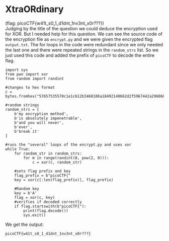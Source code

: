 # XtraORdinary

(flag: picoCTF{w41t_s0_1_d1dnt_1nv3nt_x0r???}) <br/>
Judging by the title of the question we could deduce the encryption used for XOR. But I needed help for this question. We can see the source code of the encryption file as `encrypt.py` and we were given the encrypted flag `output.txt`. The for loops in the code were redundant since we only needed the last one and there were repeated strings in the `random_strs` list. So we just used this code and added the prefix of `picoCTF` to decode the entire flag.
```
import sys
from pwn import xor
from random import randint

#changes to hex format
c = bytes.fromhex("57657535570c1e1c612b3468106a18492140662d2f5967442a2960684d28017931617b1f3637")

#random strings
random_strs = [
    b'my encryption method',
    b'is absolutely impenetrable',
    b'and you will never',
    b'ever',
    b'break it'
]

#runs the "several" loops of the encrypt.py and uses xor
while True:
    for random_str in random_strs:
        for m in range(randint(0, pow(2, 0))):
            c = xor(c, random_str)

    #sets flag prefix and key
    flag_prefix = b"picoCTF{"
    key = xor(c[:len(flag_prefix)], flag_prefix)

    #Random key
    key = b'A'
    flag = xor(c, key)
    #verifies if decoded correctly
    if flag.startswith(b"picoCTF{"):
        print(flag.decode())
        sys.exit()
```

We get the output:
```
picoCTF{w41t_s0_1_d1dnt_1nv3nt_x0r???}
```